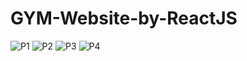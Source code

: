 # GYM-Website-by-ReactJS

![P1](https://github.com/Devesh-20/GYM-Website-by-ReactJS/assets/103423370/7aa5c18d-3c62-4fb4-b385-de5188e537e6)
![P2](https://github.com/Devesh-20/GYM-Website-by-ReactJS/assets/103423370/110e1754-2c46-4048-86bc-73c3819803dd)
![P3](https://github.com/Devesh-20/GYM-Website-by-ReactJS/assets/103423370/b2b09a63-1570-4d24-968b-4181d6efa284)
![P4](https://github.com/Devesh-20/GYM-Website-by-ReactJS/assets/103423370/02b81f99-80bc-432c-a685-a9dd63f2a2c3)
